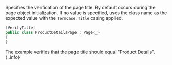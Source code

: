 Specifies the verification of the page title. By default occurs during the page object initialization. If no value is specified, uses the class name as the expected value with the `TermCase.Title` casing applied.

```cs
[VerifyTitle]
public class ProductDetailsPage : Page<_> 
{
}
```

The example verifies that the page title should equal "Product Details".
{:.info}